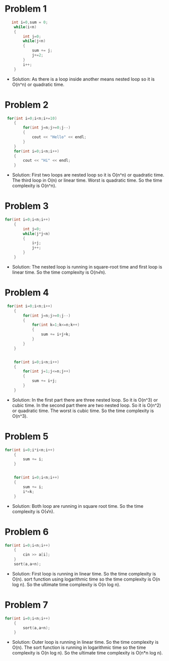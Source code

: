 # Problem 1

```c++
   int i=0,sum = 0;
    while(i<n)
    {
        int j=0;
        while(j<n)
        {
            sum += j;
            j+=2;
        }
        i++;
    }
```
- Solution: As there is a loop inside another means nested loop so it is O(n^n) or quadratic time.

# Problem 2

```c++
 for(int i=0;i<n;i+=10)
    {
        for(int j=n;j>=0;j--)
        {
            cout << "Hello" << endl;
        }
    }
    for(int i=0;i<n;i++)
    {
        cout << "Hi" << endl;
    }

```

- Solution: First two loops are nested loop so it is O(n^n) or quadratic time. The third loop in O(n) or linear time. Worst is quadratic time. So the time complexity is O(n^n).

# Problem 3

```c++
for(int i=0;i<n;i++)
    {
        int j=0;
        while(j*j<n)
        {
            i+j;
            j++;
        }
    }
```

- Solution: The nested loop is running in square-root time and first loop is linear time. So the time complexity is O(n√n).

# Problem 4

```c++
 for(int i=0;i<n;i++)
    {
        for(int j=n;j>=0;j--)
        {
            for(int k=1;k<=n;k++)
            {
                sum += i+j+k;
            }
        }
    }


    for(int i=0;i<n;i++)
    {
        for(int j=1;j<=n;j++)
        {
            sum += i+j;
        }
    }
```

- Solution: In the first part there are three nested loop. So it is O(n^3) or cubic time. In the second part there are two nested loop. So it is O(n^2) or quadratic time. The worst is cubic time. So the time complexity is O(n^3).

# Problem 5

```c++
for(int i=0;i*i<n;i++)
    {
        sum += i;
    }


    for(int i=0;i<n;i++)
    {
        sum += i;
        i*=k;
    }
```

- Solution: Both loop are running in square root time. So the time complexity is O(√n).

# Problem 6

```c++
for(int i=0;i<n;i++)
    {
        cin >> a[i];
    }
    sort(a,a+n);
```

- Solution: First loop is running in linear time. So the time complexity is O(n). sort function using logarithmic time so the time complexity is O(n log n). So the ultimate time complexity is O(n log n).


# Problem 7

```c++
for(int i=0;i<n;i++)
    {
        sort(a,a+n);
    }
```

- Solution: Outer loop is running in linear time. So the time complexity is O(n). The sort function is running in logarithmic time so the time complexity is O(n log n). So the ultimate time complexity is O(n*n log n).
